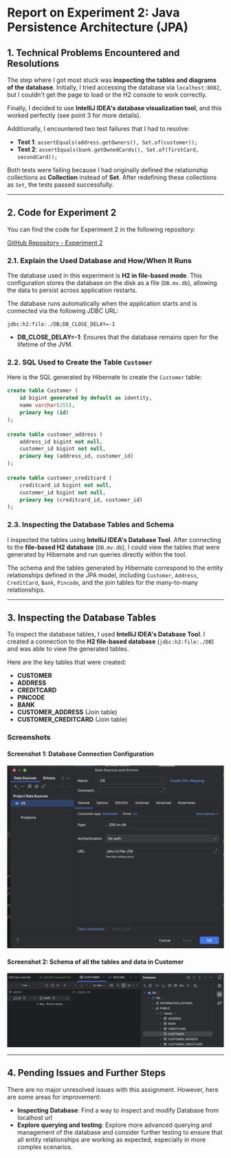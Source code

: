 # Report on Experiment 2: Java Persistence Architecture (JPA)

## 1. Technical Problems Encountered and Resolutions

The step where I got most stuck was **inspecting the tables and diagrams of the database**. Initially, I tried accessing the database via `localhost:8082`, but I couldn't get the page to load or the H2 console to work correctly.

Finally, I decided to use **IntelliJ IDEA's database visualization tool**, and this worked perfectly (see point 3 for more details).

Additionally, I encountered two test failures that I had to resolve:
- **Test 1**: `assertEquals(address.getOwners(), Set.of(customer));`
- **Test 2**: `assertEquals(bank.getOwnedCards(), Set.of(firstCard, secondCard));`

Both tests were failing because I had originally defined the relationship collections as **Collection** instead of **Set**. After redefining these collections as `Set`, the tests passed successfully.

---

## 2. Code for Experiment 2

You can find the code for Experiment 2 in the following repository:

[GitHub Repository - Experiment 2](https://github.com/CarlaMiquelBlasco/Lab4/tree/master/src/main/java/no/hvl/dat250/jpa/tutorial/creditcards)

### 2.1. Explain the Used Database and How/When It Runs

The database used in this experiment is **H2 in file-based mode**. This configuration stores the database on the disk as a file (`DB.mv.db`), allowing the data to persist across application restarts.

The database runs automatically when the application starts and is connected via the following JDBC URL:

```
jdbc:h2:file:./DB;DB_CLOSE_DELAY=-1
```

- **DB_CLOSE_DELAY=-1**: Ensures that the database remains open for the lifetime of the JVM.

### 2.2. SQL Used to Create the Table `Customer`

Here is the SQL generated by Hibernate to create the `Customer` table:

```sql
create table Customer (
    id bigint generated by default as identity,
    name varchar(255),
    primary key (id)
);

create table customer_address (
    address_id bigint not null,
    customer_id bigint not null,
    primary key (address_id, customer_id)
);

create table customer_creditcard (
    creditcard_id bigint not null,
    customer_id bigint not null,
    primary key (creditcard_id, customer_id)
);
```

### 2.3. Inspecting the Database Tables and Schema

I inspected the tables using **IntelliJ IDEA's Database Tool**. After connecting to the **file-based H2 database** (`DB.mv.db`), I could view the tables that were generated by Hibernate and run queries directly within the tool.

The schema and the tables generated by Hibernate correspond to the entity relationships defined in the JPA model, including `Customer`, `Address`, `CreditCard`, `Bank`, `Pincode`, and the join tables for the many-to-many relationships.

---

## 3. Inspecting the Database Tables

To inspect the database tables, I used **IntelliJ IDEA's Database Tool**. I created a connection to the **H2 file-based database** (`jdbc:h2:file:./DB`) and was able to view the generated tables.

Here are the key tables that were created:
- **CUSTOMER**
- **ADDRESS**
- **CREDITCARD**
- **PINCODE**
- **BANK**
- **CUSTOMER_ADDRESS** (Join table)
- **CUSTOMER_CREDITCARD** (Join table)

### Screenshots

#### **Screenshot 1**: Database Connection Configuration

![Database Connection Configuration](./Config.png)

#### **Screenshot 2**: Schema of all the tables and data in Customer

![Customer Table Data](./schema.png)

---

## 4. Pending Issues and Further Steps

There are no major unresolved issues with this assignment. However, here are some areas for improvement:

- **Inspecting Database**: Find a way to inspect and modify Database from localhost url
- **Explore querying and testing**: Explore more advanced querying and management of the database and consider further testing to ensure that all entity relationships are working as expected, especially in more complex scenarios.


